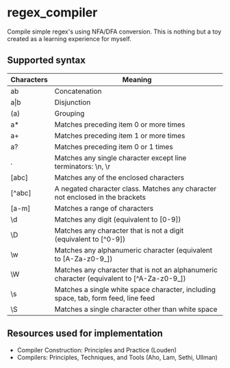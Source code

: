 # regex_compiler

Compile simple regex's using NFA/DFA conversion. This is nothing but a toy created as a learning experience for myself.

## Supported syntax

| Characters    | Meaning |
| -------- | ------- |
| ab  | Concatenation    |
| a\|b | Disjunction     |
| (a) | Grouping     |
| a*    | Matches preceding item 0 or more times |
| a+    | Matches preceding item 1 or more times |
| a?    | Matches preceding item 0 or 1 times |
| .     | Matches any single character except line terminators: \n, \r |
| [abc]     | Matches any of the enclosed characters |
| [^abc]     | A negated character class. Matches any character not enclosed in the brackets |
| [a-m]     | Matches a range of characters |
| \d     | Matches any digit (equivalent to [0-9]) |
| \D     | Matches any character that is not a digit (equivalent to [^0-9]) |
| \w     | Matches any alphanumeric character (equivalent to [A-Za-z0-9_]) |
| \W     | Matches any character that is not an alphanumeric character (equivalent to [^A-Za-z0-9_]) |
| \s     | Matches a single white space character, including space, tab, form feed, line feed |
| \S     | Matches a single character other than white space |

## Resources used for implementation

- Compiler Construction: Principles and Practice (Louden)
- Compilers: Principles, Techniques, and Tools (Aho, Lam, Sethi, Ullman)
